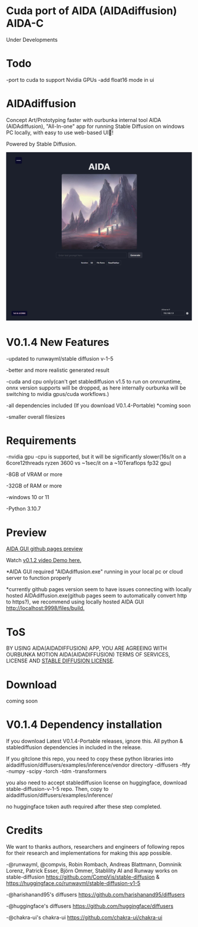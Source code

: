 # Cuda port of AIDA (AIDAdiffusion)  AIDA-C
Under Developments

# Todo
-port to cuda to support Nvidia GPUs
-add float16 mode in ui

# AIDAdiffusion
Concept Art/Prototyping faster with ourbunka internal tool AIDA (AIDAdiffusion), "All-In-one" app for running Stable Diffusion on windows PC locally, with easy to use web-based UI🎉!

Powered by Stable Diffusion.

<img src="https://github.com/ourbunka/aidadiffusion/blob/main/AIDA.PNG?raw=true">

# V0.1.4 New Features
  -updated to runwayml/stable diffusion v-1-5
  
  -better and more realistic generated result
  
  -cuda and cpu only(can't get stablediffusion v1.5 to run on onnxruntime, onnx version supports will be dropped, as here internally ourbunka will be switching to nvidia gpus/cuda workflows.)
  
  -all dependencies included (If you download V0.1.4-Portable) *coming soon
  
  -smaller overall filesizes

# Requirements

-nvidia gpu
-cpu is supported, but it will be significantly slower(16s/it on a 6core12threads ryzen 3600 vs ~1sec/it on a ~10Teraflops fp32 gpu)

-8GB of VRAM or more

-32GB of RAM or more 

-windows 10 or 11

-Python 3.10.7

# Preview

[AIDA GUI github pages preview](https://ourbunka.github.io/aidadiffusion)

Watch [v0.1.2 video Demo here.](https://www.youtube.com/watch?v=1lm7o4PX-rI)

*AIDA GUI required "AIDAdiffusion.exe" running in your local pc or cloud server to function properly

*currently github pages version seem to have issues connecting with locally hosted AIDAdiffusion.exe(github pages seem to automatically convert http to https?),
we recommend using locally hosted AIDA GUI [http://localhost:9998/files/build.](http://localhost:9998/files/build)

# ToS
BY USING AIDA(AIDADIFFUSION) APP, YOU ARE AGREEING WITH OURBUNKA MOTION AIDA(AIDADIFFUSION) TERMS OF SERVICES, LICENSE AND
[STABLE DIFFUSION LICENSE](https://huggingface.co/spaces/CompVis/stable-diffusion-license).

# Download
coming soon

# V0.1.4 Dependency installation
If you download Latest V0.1.4-Portable releases, ignore this. All python & stablediffusion dependencies in included in the release.

If you gitclone this repo, you need to copy these python libraries into aidadiffusion/diffusers/examples/inference/vendor directory
-diffusers
-ftfy
-numpy
-scipy
-torch
-tdm
-transformers

you also need to accept stablediffusion license on huggingface, download stable-diffusion-v-1-5 repo. Then, copy to aidadiffusion/diffusers/examples/inference/

no huggingface token auth required after these step completed.

# Credits
We want to thanks authors, researchers and engineers of following repos for their research and implementations for making this app possible.

-@runwayml, @compvis, Robin Rombach, Andreas Blattmann, Domninik Lorenz, Patrick Esser, Björn Ommer, Stablility AI and Runway works on stable-diffusion https://github.com/CompVis/stable-diffusion & https://huggingface.co/runwayml/stable-diffusion-v1-5

-@harishanand95's diffusers https://github.com/harishanand95/diffusers

-@huggingface's diffusers https://github.com/huggingface/diffusers

-@chakra-ui's chakra-ui https://github.com/chakra-ui/chakra-ui

